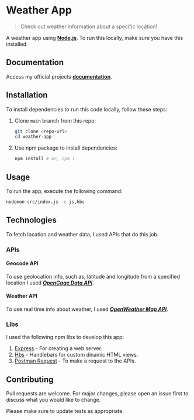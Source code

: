 # Weather App

> Check out weather information about a specific location!

A weather app using [**Node.js**](https://nodejs.org/en/). To run this locally, make sure you have this installed.

## Documentation

Access my official projects [**documentation**](https://joaohb07.github.io/documentation/).

## Installation

To install dependencies to run this code locally, follow these steps:

1. Clone `main` branch from this repo:

    ```bash
    git clone <repo-url>
    cd weather-app
    ```

2. Use npm package to install dependencies:

    ```bash
    npm install # or, npm i
    ```

## Usage

To run the app, execute the following command:

```bash
nodemon src/index.js -e js,hbs
```

## Technologies

To fetch location and weather data, I used APIs that do this job.

### APIs

#### Geocode API

To use geolocation info, such as, latitude and longitude from a specified location I used [***OpenCage Data API***](https://opencagedata.com/api#quickstart).

#### Weather API

To use real time info about weather, I used [***OpenWeather Map API***](https://openweathermap.org/current).

### Libs

I used the following npm libs to develop this app:

1. [Express](https://expressjs.com/) - For creating a web server.
2. [Hbs](https://www.npmjs.com/package/hbs) - Handlebars for custom dinamic HTML views.
3. [Postman Request](https://www.npmjs.com/package/postman-request) - To make a request to the APIs.

## Contributing

Pull requests are welcome. For major changes, please open an issue first to discuss what you would like to change.

Please make sure to update tests as appropriate.
